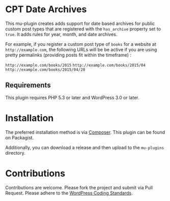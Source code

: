 # CPT Date Archives #

This mu-plugin creates adds support for date based archives for public custom post types that are registered with the `has_archive` property set to `true`. It adds rules for year, month, and date archives.

For example, if you register a custom post type of `books` for a website at `http://example.com`, the following URLs will be be active if you are using pretty permalinks (providing posts fit within the timeframe) :

`http://example.com/books/2015`
`http://example.com/books/2015/04`
`http://example.com/books/2015/04/20`

## Requirements ##

This plugin requires PHP 5.3 or later and WordPress 3.0 or later.

# Installation #

The preferred installation method is via [Composer](http://getcomposer.org). This plugin can be found on Packagist.

Additionally, you can download a release and then upload to the `mu-plugins` directory.

# Contributions #

Contributions are welcome. Please fork the project and submit via Pull Request. Please adhere to the [WordPress Coding Standards](https://make.wordpress.org/core/handbook/coding-standards/php/).